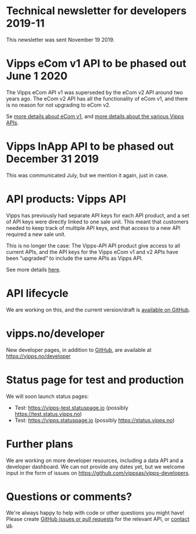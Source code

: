 <!-- START_METADATA
---
sidebar_position: 77
title: 2019-11
---
END_METADATA -->

# Technical newsletter for developers 2019-11

This newsletter was sent November 19 2019.

# Vipps eCom v1 API to be phased out June 1 2020

The Vipps eCom API v1 was superseded by the eCom v2 API around two years ago.
The eCom v2 API has all the functionality of eCom v1, and there is no reason
for not upgrading to eCom v2.

Se [more details about eCom v1](https://github.com/vippsas/vipps-ecom-api/blob/master/v1-deprecation.md),
and
[more details about the various Vipps APIs](https://github.com/vippsas/vipps-developers/blob/master/vipps-getting-started.md#api-products).

# Vipps InApp API to be phased out December 31 2019

This was communicated July, but we mention it again, just in case.

# API products: Vipps API

Vipps has previously had separate API keys for each API product, and a set of API keys were 
directly linked to one sale unit. This meant that customers needed to keep track of 
multiple API keys, and that access to a new API required a new sale unit.

This is no longer the case: The Vipps-API API product give access to all current APIs, 
and the API keys for the Vipps eCom v1 and v2 APIs have been “upgraded” to include the 
same APIs as Vipps API.

See more details [here](https://github.com/vippsas/vipps-developers/blob/master/vipps-getting-started.md#api-products).

# API lifecycle

We are working on this, and the current version/draft is
[available on GitHub](https://github.com/vippsas/vipps-developers/blob/master/vipps-api-lifecycle.md).

# vipps.no/developer

New developer pages, in addition to
[GitHub](https://github.com/vippsas),
are available at https://vipps.no/developer

# Status page for test and production

We will soon launch status pages:

* Test: https://vipps-test.statuspage.io (possibly https://test.status.vipps.no)
* Test: https://vipps.statuspage.io (possibly https://status.vipps.no)

# Further plans

We are working on more developer resources, including a data API and
a developer dashboard. We can not provide any dates yet, but we
welcome input in the form of issues on https://github.com/vippsas/vipps-developers.

# Questions or comments?

We're always happy to help with code or other questions you might have!
Please create [GitHub issues or pull requests](https://github.com/vippsas)
for the relevant API,
or [contact us](https://github.com/vippsas/vipps-developers/blob/master/contact.md).

